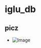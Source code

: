 # iglu_db
## picz
- ![Image](https://github.com/user-attachments/assets/cc6da9d8-5a4d-45f5-8961-6f60a601c0a4)
